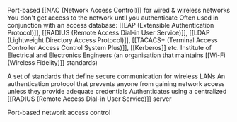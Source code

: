 Port-based [[NAC (Network Access Control)]] for wired & wireless networks
You don't get access to the network until you authenticate
Often used in conjunction with an access database: [[EAP (Extensible Authentication Protocol)]], [[RADIUS (Remote Access Dial-in User Service)]], [[LDAP (Lightweight Directory Access Protocol)]], [[TACACS+ (Terminal Access Controller Access Control System Plus)]], [[Kerberos]] etc.
Institute of Electrical and Electronics Engineers (an organisation that maintains [[Wi-Fi (Wireless Fidelity)]] standards)

A set of standards that define secure communication for wireless LANs 
An authentication protocol that prevents anyone from gaining network access unless they provide adequate credentials
Authenticates using a centralized [[RADIUS (Remote Access Dial-in User Service)]] server

Port-based network access control

